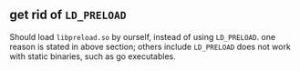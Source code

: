 ## get rid of `LD_PRELOAD`

Should load `libpreload.so` by ourself, instead of using `LD_PRELOAD`. one reason is stated in above section; others include `LD_PRELOAD`
does not work with static binaries, such as go executables.
